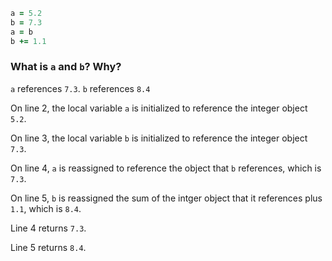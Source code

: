 ```ruby
a = 5.2
b = 7.3
a = b
b += 1.1
```
### What is `a` and `b`? Why?
`a` references `7.3`. `b` references `8.4`

On line 2, the local variable `a` is initialized to reference the integer object `5.2`.

On line 3, the local variable `b` is initialized to reference the integer object `7.3`.

On line 4, `a` is reassigned to reference the object that `b` references, which is `7.3`.

On line 5, `b` is reassigned the sum of the intger object that it references plus `1.1`, which is `8.4`.

Line 4 returns `7.3`.

Line 5 returns `8.4`.